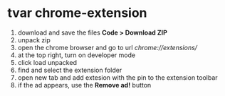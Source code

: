 # tvar chrome-extension

1. download and save the files **Code > Download ZIP**
2. unpack zip
3. open the chrome browser and go to url *chrome://extensions/*
4. at the top right, turn on developer mode
5. click load unpacked
6. find and select the extension folder
7. open new tab and add extesion with the pin to the extension toolbar
8. if the ad appears, use the **Remove ad!** button
